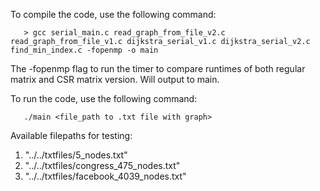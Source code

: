 To compile the code, use the following command:
```console
   > gcc serial_main.c read_graph_from_file_v2.c read_graph_from_file_v1.c dijkstra_serial_v1.c dijkstra_serial_v2.c find_min_index.c -fopenmp -o main
```
The -fopenmp flag to run the timer to compare runtimes of both regular matrix and CSR matrix version. Will output to main.

To run the code, use the following command:
```console
   ./main <file_path to .txt file with graph>
```
   Available filepaths for testing: 
   1. "../../txtfiles/5_nodes.txt"
   2. "../../txtfiles/congress_475_nodes.txt"
   3. "../../txtfiles/facebook_4039_nodes.txt"
